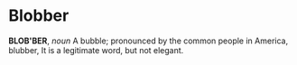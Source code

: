 # Blobber

**BLOB'BER**, _noun_ A bubble; pronounced by the common people in America, blubber, It is a legitimate word, but not elegant.